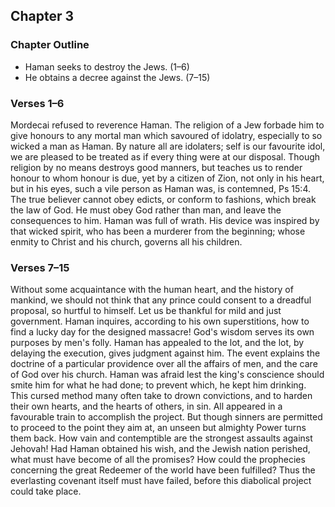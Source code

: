 ## Chapter 3

### Chapter Outline

- Haman seeks to destroy the Jews. (1–6)
- He obtains a decree against the Jews. (7–15)

### Verses 1–6

Mordecai refused to reverence Haman. The religion of a Jew forbade him to give honours to any mortal man which savoured of idolatry, especially to so wicked a man as Haman. By nature all are idolaters; self is our favourite idol, we are pleased to be treated as if every thing were at our disposal. Though religion by no means destroys good manners, but teaches us to render honour to whom honour is due, yet by a citizen of Zion, not only in his heart, but in his eyes, such a vile person as Haman was, is contemned, Ps 15:4. The true believer cannot obey edicts, or conform to fashions, which break the law of God. He must obey God rather than man, and leave the consequences to him. Haman was full of wrath. His device was inspired by that wicked spirit, who has been a murderer from the beginning; whose enmity to Christ and his church, governs all his children.

### Verses 7–15

Without some acquaintance with the human heart, and the history of mankind, we should not think that any prince could consent to a dreadful proposal, so hurtful to himself. Let us be thankful for mild and just government. Haman inquires, according to his own superstitions, how to find a lucky day for the designed massacre! God's wisdom serves its own purposes by men's folly. Haman has appealed to the lot, and the lot, by delaying the execution, gives judgment against him. The event explains the doctrine of a particular providence over all the affairs of men, and the care of God over his church. Haman was afraid lest the king's conscience should smite him for what he had done; to prevent which, he kept him drinking. This cursed method many often take to drown convictions, and to harden their own hearts, and the hearts of others, in sin. All appeared in a favourable train to accomplish the project. But though sinners are permitted to proceed to the point they aim at, an unseen but almighty Power turns them back. How vain and contemptible are the strongest assaults against Jehovah! Had Haman obtained his wish, and the Jewish nation perished, what must have become of all the promises? How could the prophecies concerning the great Redeemer of the world have been fulfilled? Thus the everlasting covenant itself must have failed, before this diabolical project could take place.

